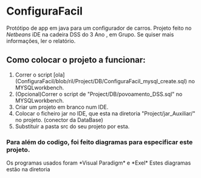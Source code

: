 # ConfiguraFacil
 Protótipo de app em java para um configurador de carros.
 Projeto feito no *Netbeans* iDE  na cadeira  DSS  do 3 Ano , em Grupo.
 Se quiser mais informações, ler o relatório.
 
 <h2>Como colocar o projeto a funcionar:</h2>
 
 <ol>
  <li>Correr o script [ola](ConfiguraFacil/blob/ril/Project/DB/ConfiguraFacil_mysql_create.sql) no MYSQLworkbench.</li>
  <li>(Opcional)Correr o script de "Project/DB/povoamento_DSS.sql" no MYSQLworkbench.</li>
  <li>Criar um projeto em branco num IDE.</li>
  <li>Colocar o ficheiro jar no IDE, que esta na diretoria "Project/jar_Auxiliar/" no projeto. (conector da DataBase)</li>
  <li>Substituir a pasta src do seu projeto por esta.</li>
 </ol>



<h3>Para além do codigo, foi feito diagramas para especificar  este projeto.</h3>
Os programas  usados foram *Visual Paradigm* e *Exel*
Estes diagramas estão na diretoria 

